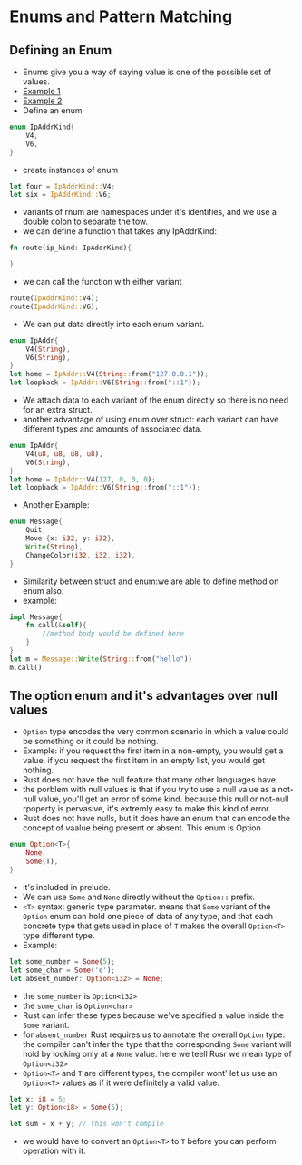 # Enums and Pattern Matching

## Defining an Enum
- Enums give you a way of saying value is one of the possible set of values.
- [Example 1](/CH-6/ex-1.rs)
- [Example 2](/CH-6/ex-2.rs)
- Define an enum
```rust
enum IpAddrKind{
    V4,
    V6,
}
```
- create instances of enum
``` rust
let four = IpAddrKind::V4;
let six = IpAddrKind::V6;
```
- variants of rnum are namespaces under it's identifies, and we use a double colon to separate the tow.
- we can define a function that takes any IpAddrKind:
``` rust
fn route(ip_kind: IpAddrKind){

}
```
- we can call the function with either variant
```rust
route(IpAddrKind::V4);
route(IpAddrKind::V6);
```
- We can put data directly into each enum variant.
```rust
enum IpAddr{
    V4(String),
    V6(String),
}
let home = IpAddr::V4(String::from("127.0.0.1"));
let loopback = IpAddr::V6(String::from("::1"));
```
- We attach data to each variant of the enum directly so there is no need for an extra struct.
- another advantage of using enum over struct: each variant can have different types and amounts of associated data.
```rust
enum IpAddr{
    V4(u8, u8, u8, u8),
    V6(String),
}
let home = IpAddr::V4(127, 0, 0, 0);
let loopback = IpAddr::V6(String::from("::1"));
```
- Another Example:
```rust
enum Message{
    Quit,
    Move {x: i32, y: i32},
    Write(String),
    ChangeColor(i32, i32, i32),
}
```
- Similarity between struct and enum:we are able to define method on enum also.
- example:
```rust
impl Message{
    fn call(&self){
        //method body would be defined here
    }
}
let m = Message::Write(String::from("hello"))
m.call()
```

## The option enum and it's advantages over null values
- `Option` type encodes the very common scenario in which a value could be something or it could be nothing.
- Example: if you request the first item in a non-empty, you would get a value. if you request the first item in an empty list, you would get nothing.
- Rust does not have the null feature that many other languages have.
- the porblem with null values is that if you try to use a null value as a not-null value, you'll get an error of some kind. because this null or not-null rpoperty is pervasive, it's extremly easy to make this kind of error.
- Rust does not have nulls, but it does have an enum that can encode the concept of vaalue being present or absent. This enum is Option<T>
```rust
enum Option<T>{
    None,
    Some(T),
}
```
- it's included in prelude.
- We can use `Some` and `None` directly without the `Option::` prefix.
- `<T>` syntax: generic type parameter. means that `Some` variant of the `Option` enum can hold one piece of data of any type, and that each concrete type that gets used in place of `T` makes the overall `Option<T>` type different type.
- Example:
```rust
let some_number = Some(5);
let some_char = Some('e');
let absent_number: Option<i32> = None;
```
- the `some_number` is `Option<i32>`
- the `some_char` is `Option<char>`
- Rust can infer these types because we've specified a value inside the `Some` variant.
- for `absent_number` Rust requires us to annotate the overall `Option` type: the compiler can't infer the type that the corresponding `Some` variant will hold by looking only at a `None` value. here we teell Rusr we mean type of `Option<i32>`
- `Option<T>` and `T` are different types, the compiler wont' let us use an `Option<T>` values as if it were definitely a valid value.
```rust
let x: i8 = 5;
let y: Option<i8> = Some(5);

let sum = x + y; // this won't compile
```
- we would have to convert an `Option<T>` to `T` before you can perform operation with it.